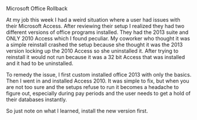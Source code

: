 Microsoft Office Rollback

At my job this week I had a weird situation where a user had issues with their Microsoft Access. After reviewing their setup I realized
they had two different versions of office programs installed. They had the 2013 suite and ONLY 2010 Access which I found peculiar.
My coworker who thought it was a simple reinstall crashed the setup because she thought it was the 2013 version locking up the 2010 Access
so she uninstalled it. After trying to reinstall it would not run because it was a 32 bit Access that was installed and it had to be
uninstalled.

To remedy the issue, I first custom installed office 2013 with only the basics. Then I went in and installed Access 2010. It was simple 
to fix, but when you are not too sure and the setups refuse to run it becomes a headache to figure out, especially during pay periods
and the user needs to get a hold of their databases instantly.

So just note on what I learned, install the new version first.
